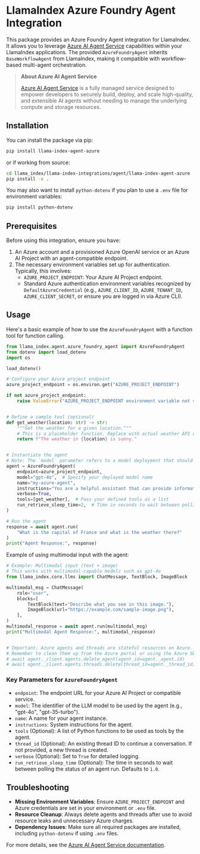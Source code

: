# LlamaIndex Azure Foundry Agent Integration

This package provides an Azure Foundry Agent integration for LlamaIndex. It allows you to leverage [Azure AI Agent Service](https://learn.microsoft.com/en-us/azure/ai-services/agents/overview) capabilities within your LlamaIndex applications. The provided `AzureFoundryAgent` inherits `BaseWorkflowAgent` from LlamaIndex, making it compatible with workflow-based multi-agent orchestration.

> **About Azure AI Agent Service**
>
> [Azure AI Agent Service](https://learn.microsoft.com/en-us/azure/ai-services/agents/overview) is a fully managed service designed to empower developers to securely build, deploy, and scale high-quality, and extensible AI agents without needing to manage the underlying compute and storage resources.

## Installation

You can install the package via pip:

```bash
pip install llama-index-agent-azure
```

or if working from source:

```bash
cd llama_index/llama-index-integrations/agent/llama-index-agent-azure
pip install -e .
```

You may also want to install `python-dotenv` if you plan to use a `.env` file for environment variables:

```bash
pip install python-dotenv
```

## Prerequisites

Before using this integration, ensure you have:

1.  An Azure account and a provisioned Azure OpenAI service or an Azure AI Project with an agent-compatible endpoint.
2.  The necessary environment variables set up for authentication. Typically, this involves:
    - `AZURE_PROJECT_ENDPOINT`: Your Azure AI Project endpoint.
    - Standard Azure authentication environment variables recognized by `DefaultAzureCredential` (e.g., `AZURE_CLIENT_ID`, `AZURE_TENANT_ID`, `AZURE_CLIENT_SECRET`, or ensure you are logged in via Azure CLI).

## Usage

Here's a basic example of how to use the `AzureFoundryAgent` with a function tool for function calling.

```python
from llama_index.agent.azure_foundry_agent import AzureFoundryAgent
from dotenv import load_dotenv
import os

load_dotenv()

# Configure your Azure project endpoint
azure_project_endpoint = os.environ.get("AZURE_PROJECT_ENDPOINT")

if not azure_project_endpoint:
    raise ValueError("AZURE_PROJECT_ENDPOINT environment variable not set.")


# Define a sample tool (optional)
def get_weather(location: str) -> str:
    """Get the weather for a given location."""
    # This is a placeholder function. Replace with actual weather API call.
    return f"The weather in {location} is sunny."


# Instantiate the agent
# Note: The `model` parameter refers to a model deployment that should already be created in your Azure AI Project.
agent = AzureFoundryAgent(
    endpoint=azure_project_endpoint,
    model="gpt-4o",  # Specify your deployed model name
    name="my-azure-agent",
    instructions="You are a helpful assistant that can provide information and use tools.",
    verbose=True,
    tools=[get_weather],  # Pass your defined tools as a list
    run_retrieve_sleep_time=2,  # Time in seconds to wait between polling run status
)

# Run the agent
response = await agent.run(
    "What is the capital of France and what is the weather there?"
)
print("Agent Response:", response)
```

Example of using multimodal input with the agent:

```python
# Example: Multimodal input (text + image)
# This works with multimodal-capable models such as gpt-4o
from llama_index.core.llms import ChatMessage, TextBlock, ImageBlock

multimodal_msg = ChatMessage(
    role="user",
    blocks=[
        TextBlock(text="Describe what you see in this image."),
        ImageBlock(url="https://example.com/sample-image.png"),
    ],
)
multimodal_response = await agent.run(multimodal_msg)
print("Multimodal Agent Response:", multimodal_response)


# Important: Azure agents and threads are stateful resources on Azure.
# Remember to clean them up from the Azure portal or using the Azure SDK
# await agent._client.agents.delete_agent(agent_id=agent._agent.id)
# await agent._client.agents.threads.delete(thread_id=agent._thread_id)
```

### Key Parameters for `AzureFoundryAgent`

- `endpoint`: The endpoint URL for your Azure AI Project or compatible service.
- `model`: The identifier of the LLM model to be used by the agent (e.g., "gpt-4o", "gpt-35-turbo").
- `name`: A name for your agent instance.
- `instructions`: System instructions for the agent.
- `tools` (Optional): A list of Python functions to be used as tools by the agent.
- `thread_id` (Optional): An existing thread ID to continue a conversation. If not provided, a new thread is created.
- `verbose` (Optional): Set to `True` for detailed logging.
- `run_retrieve_sleep_time` (Optional): The time in seconds to wait between polling the status of an agent run. Defaults to `1.0`.

## Troubleshooting

- **Missing Environment Variables**: Ensure `AZURE_PROJECT_ENDPOINT` and Azure credentials are set in your environment or `.env` file.
- **Resource Cleanup**: Always delete agents and threads after use to avoid resource leaks and unnecessary Azure charges.
- **Dependency Issues**: Make sure all required packages are installed, including `python-dotenv` if using `.env` files.

For more details, see the [Azure AI Agent Service documentation](https://learn.microsoft.com/en-us/azure/ai-services/agents/overview).
